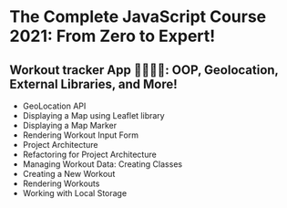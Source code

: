 # The Complete JavaScript Course 2021: From Zero to Expert!

## Workout tracker App 🏃‍♀️🏃‍♂️: OOP, Geolocation, External Libraries, and More!

- GeoLocation API
- Displaying a Map using Leaflet library
- Displaying a Map Marker
- Rendering Workout Input Form
- Project Architecture
- Refactoring for Project Architecture
- Managing Workout Data: Creating Classes
- Creating a New Workout
- Rendering Workouts
- Working with Local Storage
